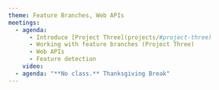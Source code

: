 ```yaml
---
theme: Feature Branches, Web APIs
meetings:
  - agenda:
      - Introduce [Project Three](projects/#project-three)
      - Working with feature branches (Project Three)
      - Web APIs
      - Feature detection
    video:
  - agenda: "**No class.** Thanksgiving Break"
---
```

